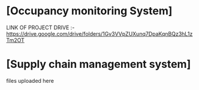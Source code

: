# [Occupancy monitoring System] 
LINK OF PROJECT DRIVE :- https://drive.google.com/drive/folders/1Gv3VVpZUXunq7DpaKqnBQz3hL1zTm2OT
# [Supply chain management system]
files uploaded here
